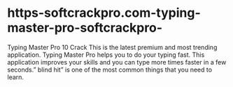 # https-softcrackpro.com-typing-master-pro-softcrackpro-
Typing Master Pro 10 Crack This is the latest premium and most trending application. Typing Master Pro helps you to do your typing fast. This application improves your skills and you can type more times faster in a few seconds.” blind hit” is one of the most common things that you need to learn. 
